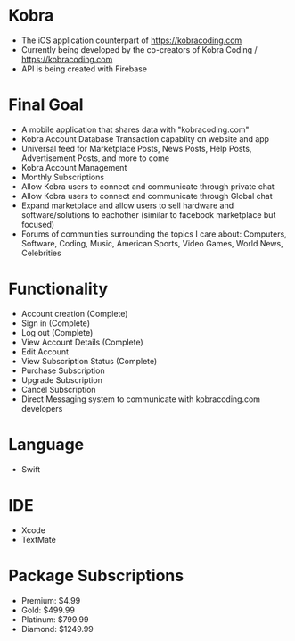 # Kobra

- The iOS application counterpart of https://kobracoding.com
- Currently being developed by the co-creators of Kobra Coding / https://kobracoding.com
- API is being created with Firebase

# Final Goal

- A mobile application that shares data with "kobracoding.com"
- Kobra Account Database Transaction capablity on website and app
- Universal feed for Marketplace Posts, News Posts, Help Posts, Advertisement Posts, and more to come
- Kobra Account Management
- Monthly Subscriptions
- Allow Kobra users to connect and communicate through private chat
- Allow Kobra users to connect and communicate through Global chat
- Expand marketplace and allow users to sell hardware and software/solutions to eachother (similar to facebook marketplace but focused)
- Forums of communities surrounding the topics I care about: Computers, Software, Coding, Music, American Sports, Video Games, World News, Celebrities

# Functionality 

- Account creation (Complete)
- Sign in (Complete)
- Log out (Complete)
- View Account Details (Complete)
- Edit Account
- View Subscription Status (Complete)
- Purchase Subscription
- Upgrade Subscription
- Cancel Subscription
- Direct Messaging system to communicate with kobracoding.com developers

# Language

- Swift

# IDE

- Xcode
- TextMate

# Package Subscriptions
- Premium: $4.99
- Gold: $499.99
- Platinum: $799.99
- Diamond: $1249.99
